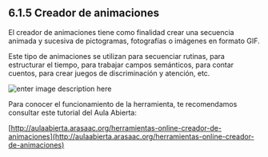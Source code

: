 ## 6.1.5 Creador de animaciones

El creador de animaciones tiene como finalidad crear una secuencia animada y sucesiva de pictogramas, fotografías o imágenes en formato GIF.

Este tipo de animaciones se utilizan para secuenciar rutinas, para estructurar el tiempo, para trabajar campos semánticos, para contar cuentos, para crear juegos de discriminación y atención, etc.

![enter image description here](https://static.arasaac.org/images/aularagon/gif_aves.gif)
  
Para conocer el funcionamiento de la herramienta, te recomendamos consultar este tutorial del Aula Abierta:

[http://aulaabierta.arasaac.org/herramientas-online-creador-de-animaciones](http://aulaabierta.arasaac.org/herramientas-online-creador-de-animaciones)
<!--stackedit_data:
eyJoaXN0b3J5IjpbLTE2MDQwMzUyMjMsNzMwOTk4MTE2XX0=
-->